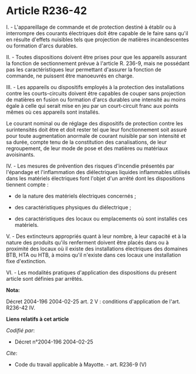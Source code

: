 # Article R236-42

I. - L'appareillage de commande et de protection destiné à établir ou à interrompre des courants électriques doit être
capable de le faire sans qu'il en résulte d'effets nuisibles tels que projection de matières incandescentes ou formation
d'arcs durables.

II. - Toutes dispositions doivent être prises pour que les appareils assurant la fonction de sectionnement prévue à l'article
R. 236-9, mais ne possédant pas les caractéristiques leur permettant d'assurer la fonction de commande, ne puissent être
manoeuvrés en charge.

III. - Les appareils ou dispositifs employés à la protection des installations contre les courts-circuits doivent être
capables de couper sans projection de matières en fusion ou formation d'arcs durables une intensité au moins égale à celle
qui serait mise en jeu par un court-circuit franc aux points mêmes où ces appareils sont installés.

Le courant nominal ou de réglage des dispositifs de protection contre les surintensités doit être et doit rester tel que leur
fonctionnement soit assuré pour toute augmentation anormale de courant nuisible par son intensité et sa durée, compte tenu de
la constitution des canalisations, de leur regroupement, de leur mode de pose et des matières ou matériaux avoisinants.

IV. - Les mesures de prévention des risques d'incendie présentés par l'épandage et l'inflammation des diélectriques liquides
inflammables utilisés dans les matériels électriques font l'objet d'un arrêté dont les dispositions tiennent compte :

- de la nature des matériels électriques concernés ;

- des caractéristiques physiques du diélectrique ;

- des caractéristiques des locaux ou emplacements où sont installés ces matériels.

V. - Des extincteurs appropriés quant à leur nombre, à leur capacité et à la nature des produits qu'ils renferment doivent
être placés dans ou à proximité des locaux où il existe des installations électriques des domaines BTB, HTA ou HTB, à moins
qu'il n'existe dans ces locaux une installation fixe d'extinction.

VI. - Les modalités pratiques d'application des dispositions du présent article sont définies par arrêtés.

**Nota:**

Décret 2004-196 2004-02-25 art. 2 V : conditions d'application de l'art. R236-42 IV.

**Liens relatifs à cet article**

_Codifié par_:

  - Décret n°2004-196 2004-02-25

_Cite_:

  - Code du travail applicable à Mayotte. - art. R236-9 (V)
